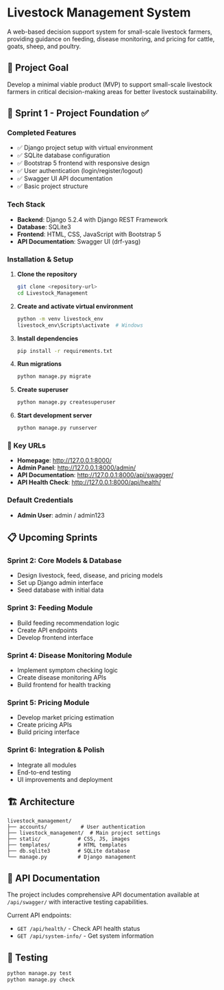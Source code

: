 # Livestock Management System

A web-based decision support system for small-scale livestock farmers, providing guidance on feeding, disease monitoring, and pricing for cattle, goats, sheep, and poultry.

## 🎯 Project Goal
Develop a minimal viable product (MVP) to support small-scale livestock farmers in critical decision-making areas for better livestock sustainability.

## 🚀 Sprint 1 - Project Foundation ✅

### Completed Features
- ✅ Django project setup with virtual environment
- ✅ SQLite database configuration
- ✅ Bootstrap 5 frontend with responsive design
- ✅ User authentication (login/register/logout)
- ✅ Swagger UI API documentation
- ✅ Basic project structure

### Tech Stack
- **Backend**: Django 5.2.4 with Django REST Framework
- **Database**: SQLite3
- **Frontend**: HTML, CSS, JavaScript with Bootstrap 5
- **API Documentation**: Swagger UI (drf-yasg)

### Installation & Setup

1. **Clone the repository**
   ```bash
   git clone <repository-url>
   cd Livestock_Management
   ```

2. **Create and activate virtual environment**
   ```bash
   python -m venv livestock_env
   livestock_env\Scripts\activate  # Windows
   ```

3. **Install dependencies**
   ```bash
   pip install -r requirements.txt
   ```

4. **Run migrations**
   ```bash
   python manage.py migrate
   ```

5. **Create superuser**
   ```bash
   python manage.py createsuperuser
   ```

6. **Start development server**
   ```bash
   python manage.py runserver
   ```

### 🔗 Key URLs
- **Homepage**: http://127.0.0.1:8000/
- **Admin Panel**: http://127.0.0.1:8000/admin/
- **API Documentation**: http://127.0.0.1:8000/api/swagger/
- **API Health Check**: http://127.0.0.1:8000/api/health/

### Default Credentials
- **Admin User**: admin / admin123

## 📋 Upcoming Sprints

### Sprint 2: Core Models & Database
- Design livestock, feed, disease, and pricing models
- Set up Django admin interface
- Seed database with initial data

### Sprint 3: Feeding Module
- Build feeding recommendation logic
- Create API endpoints
- Develop frontend interface

### Sprint 4: Disease Monitoring Module  
- Implement symptom checking logic
- Create disease monitoring APIs
- Build frontend for health tracking

### Sprint 5: Pricing Module
- Develop market pricing estimation
- Create pricing APIs
- Build pricing interface

### Sprint 6: Integration & Polish
- Integrate all modules
- End-to-end testing
- UI improvements and deployment

## 🏗️ Architecture

```
livestock_management/
├── accounts/           # User authentication
├── livestock_management/  # Main project settings
├── static/            # CSS, JS, images
├── templates/         # HTML templates
├── db.sqlite3         # SQLite database
└── manage.py          # Django management
```

## 📝 API Documentation

The project includes comprehensive API documentation available at `/api/swagger/` with interactive testing capabilities.

Current API endpoints:
- `GET /api/health/` - Check API health status
- `GET /api/system-info/` - Get system information

## 🧪 Testing

```bash
python manage.py test
python manage.py check
```
